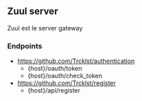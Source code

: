 ## Zuul server

Zuul est le server gateway

### Endpoints

* https://github.com/Trcklst/authentication
    * {host}/oauth/token
    * {host}/oauth/check_token
* https://github.com/Trcklst/register
    * {host}/api/register
